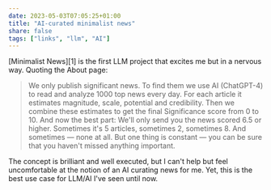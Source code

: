 ```yaml
---
date: 2023-05-03T07:05:25+01:00
title: "AI-curated minimalist news"
share: false
tags: ["links", "llm", "AI"]
---
```

[Minimalist News][1] is the first LLM project that excites me but in a nervous way. Quoting the About page:

> We only publish significant news. To find them we use AI (ChatGPT-4) to read and analyze 1000 top news every day. For
> each article it estimates magnitude, scale, potential and credibility. Then we combine these estimates to get the
> final Significance score from 0 to 10. And now the best part: We'll only send you the news scored 6.5 or higher.
> Sometimes it's 5 articles, sometimes 2, sometimes 8. And sometimes — none at all. But one thing is constant — you can
> be sure that you haven't missed anything important. 

The concept is brilliant and well executed, but I can't help but feel uncomfortable at the notion of an AI curating news
for me. Yet, this is the best use case for LLM/AI I've seen until now.

